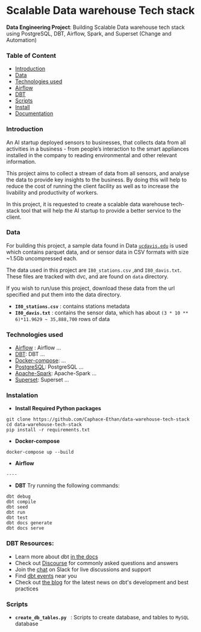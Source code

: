 # Scalable Data warehouse Tech stack
 **Data Engineering Project**: Building Scalable Data warehouse tech stack using PostgreSQL, DBT, Airflow, Spark, and Superset (Change and Automation)

### Table of Content

- [Introduction](#introduction)
- [Data](#data)
- [Technologies used](#technologies-used)
- [Airflow](#airflow)
- [DBT](#dbt)
- [Scripts](#scripts)
- [Install](#instalation)
- [Documentation](#documentation)


### Introduction

An AI startup deployed sensors to businesses, that collects data from all activities in a business - from people’s interaction to the smart appliances installed in the company to reading environmental and other relevant information. 

This project aims to collect a stream of data from all sensors, and analyse the data to provide key insights to the business. 
By doing this will help to reduce the cost of running the client facility as well as to increase the livability and productivity of workers. 

In this project, it is requested to create a scalable data warehouse tech-stack tool that will help the AI startup to provide a better service to the client.


### Data

For building this project, a sample data found in Data [`ucdavis.edu`](https://anson.ucdavis.edu/~clarkf/) is used which contains parquet data, and or sensor data in CSV formats with size ~1.5Gb uncompressed each.

The data used in this project are `I80_stations.csv` ,and `I80_davis.txt`. These files are tracked with dvc, and are found on `data` directory.

If you wish to run/use this project, download these data from the url specified and put them into the data directory.

- **`I80_stations.csv`** : contains stations metadata
- **`I80_davis.txt`** : contains the sensor data, which has about `(3 * 10 ** 6)*11.9629 ~ 35,888,700` rows of data

### Technologies used

- [Airflow](#) : Airflow ...
- [DBT](#): DBT ...
- [Docker-compose](#):  ...
- [PostgreSQL](#): PostgreSQL ...
- [Apache-Spark](#): Apache-Spark ...
- [Superset](#): Superset ...





### Instalation

- **Install Required Python packages**

```
git clone https://github.com/Caphace-Ethan/data-warehouse-tech-stack
cd data-warehouse-tech-stack
pip install -r requirements.txt
```

- **Docker-compose**

```
docker-compose up --build
```

- **Airflow**

```
----
```

- **DBT**
Try running the following commands:

```
dbt debug
dbt compile
dbt seed
dbt run
dbt test
dbt docs generate
dbt docs serve
```

### DBT Resources:
- Learn more about dbt [in the docs](https://docs.getdbt.com/docs/introduction)
- Check out [Discourse](https://discourse.getdbt.com/) for commonly asked questions and answers
- Join the [chat](http://slack.getdbt.com/) on Slack for live discussions and support
- Find [dbt events](https://events.getdbt.com) near you
- Check out [the blog](https://blog.getdbt.com/) for the latest news on dbt's development and best practices


### Scripts

- **`create_db_tables.py `** : Scripts to create database, and tables to `MySQL` database